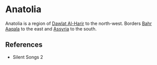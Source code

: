 # Anatolia
Anatolia is a region of [Dawlat Al-Harir](Location/Dawlat%20Al-Harir.md) to the north-west. Borders [Bahr Aaqala](Location/Region/Bahr%20Aaqala.md) to the east and [Assyria](Location/Region/Assyria.md) to the south.

## References
- Silent Songs 2
